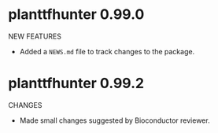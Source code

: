 # planttfhunter 0.99.0

NEW FEATURES

* Added a `NEWS.md` file to track changes to the package.

# planttfhunter 0.99.2

CHANGES

* Made small changes suggested by Bioconductor reviewer.
